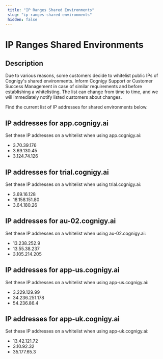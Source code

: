 ```yaml
---
 title: "IP Ranges Shared Environments" 
 slug: "ip-ranges-shared-environments" 
 hidden: false 
---
```

# IP Ranges Shared Environments

## Description


Due to various reasons, some customers decide to whitelist public IPs of Cognigy's shared environments. Inform Cognigy Support or Customer Success Management in case of similar requirements and before establishing a whitelisting. The list can change from time to time, and we will immediately notify listed customers about changes.

Find the current list of IP addresses for shared environments below. 

## IP addresses for app.cognigy.ai



Set these IP addresses on a whitelist when using app.cognigy.ai:

- 3.70.39.176
- 3.69.130.45
- 3.124.74.126


## IP addresses for trial.cognigy.ai



Set these IP addresses on a whitelist when using trial.cognigy.ai:

- 3.69.16.128
- 18.158.151.80
- 3.64.180.26

## IP addresses for au-02.cognigy.ai



Set these IP addresses on a whitelist when using au-02.cognigy.ai:

- 13.238.252.9
- 13.55.38.237
- 3.105.214.205

## IP addresses for app-us.cognigy.ai



Set these IP addresses on a whitelist when using app-us.cognigy.ai:

- 3.229.129.99
- 34.236.251.178
- 54.236.86.4

## IP addresses for app-uk.cognigy.ai



Set these IP addresses on a whitelist when using app-uk.cognigy.ai:

- 13.42.121.72
- 3.10.92.32
- 35.177.65.3